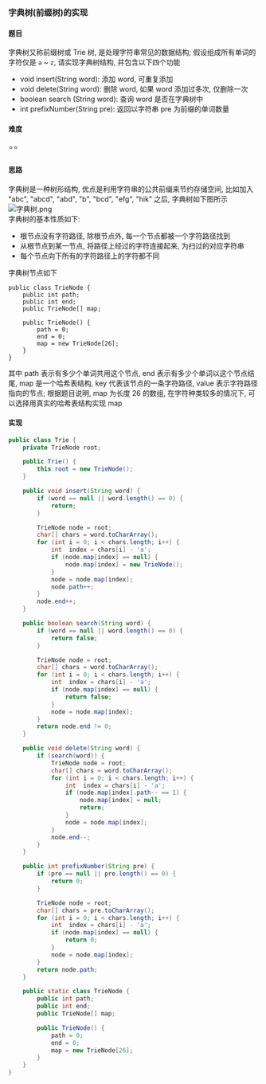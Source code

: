 ### 字典树(前缀树)的实现

#### 题目
字典树又称前缀树或 Trie 树, 是处理字符串常见的数据结构; 假设组成所有单词的字符仅是 `a` ~ `z`, 请实现字典树结构, 并包含以下四个功能
- void insert(String word): 添加 word, 可重复添加
- void delete(String word): 删除 word, 如果 word 添加过多次, 仅删除一次
- boolean search (String word): 查询 word 是否在字典树中
- int prefixNumber(String pre): 返回以字符串 pre 为前缀的单词数量

#### 难度
:star::star:

#### 思路
字典树是一种树形结构, 优点是利用字符串的公共前缀来节约存储空间, 比如加入 "abc", "abcd", "abd", "b", "bcd", "efg", "hik" 之后, 字典树如下图所示
![字典树.png](https://i.loli.net/2019/08/22/4ybtmWqhufGgEZl.png)   
字典树的基本性质如下:
- 根节点没有字符路径, 除根节点外, 每一个节点都被一个字符路径找到
- 从根节点到某一节点, 将路径上经过的字符连接起来, 为扫过的对应字符串
- 每个节点向下所有的字符路径上的字符都不同

字典树节点如下
```
public class TrieNode {
    public int path;
    public int end;
    public TrieNode[] map;

    public TrieNode() {
        path = 0;
        end = 0;
        map = new TrieNode[26];
    }
}
```
其中 path 表示有多少个单词共用这个节点, end 表示有多少个单词以这个节点结尾, map 是一个哈希表结构, key 代表该节点的一条字符路径, value 表示字符路径指向的节点; 根据题目说明, map 为长度 26 的数组, 在字符种类较多的情况下, 可以选择用真实的哈希表结构实现 map

#### 实现
```Java
public class Trie {
    private TrieNode root;

    public Trie() {
        this.root = new TrieNode();
    }

    public void insert(String word) {
        if (word == null || word.length() == 0) {
            return;
        }

        TrieNode node = root;
        char[] chars = word.toCharArray();
        for (int i = 0; i < chars.length; i++) {
            int  index = chars[i] - 'a';
            if (node.map[index] == null) {
                node.map[index] = new TrieNode();
            }
            node = node.map[index];
            node.path++;
        }
        node.end++;
    }

    public boolean search(String word) {
        if (word == null || word.length() == 0) {
            return false;
        }

        TrieNode node = root;
        char[] chars = word.toCharArray();
        for (int i = 0; i < chars.length; i++) {
            int  index = chars[i] - 'a';
            if (node.map[index] == null) {
                return false;
            }
            node = node.map[index];
        }
        return node.end != 0;
    }

    public void delete(String word) {
        if (search(word)) {
            TrieNode node = root;
            char[] chars = word.toCharArray();
            for (int i = 0; i < chars.length; i++) {
                int  index = chars[i] - 'a';
                if (node.map[index].path-- == 1) {
                    node.map[index] = null;
                    return;
                }
                node = node.map[index];
            }
            node.end--;
        }
    }

    public int prefixNumber(String pre) {
        if (pre == null || pre.length() == 0) {
            return 0;
        }

        TrieNode node = root;
        char[] chars = pre.toCharArray();
        for (int i = 0; i < chars.length; i++) {
            int  index = chars[i] - 'a';
            if (node.map[index] == null) {
                return 0;
            }
            node = node.map[index];
        }
        return node.path;
    }

    public static class TrieNode {
        public int path;
        public int end;
        public TrieNode[] map;

        public TrieNode() {
            path = 0;
            end = 0;
            map = new TrieNode[26];
        }
    }
}
```
